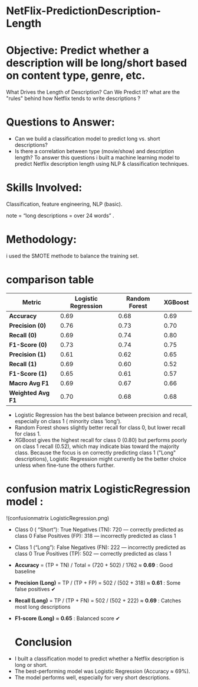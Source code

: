 # NetFlix-PredictionDescription-Length
# Objective: Predict whether a description will be long/short based on content type, genre, etc.
What Drives the Length of Description? Can We Predict It? what are the "rules" behind how Netflix tends to write descriptions ? 
# Questions to Answer:
  * Can we build a classification model to predict long vs. short descriptions?
  * Is there a correlation between type (movie/show) and description length?
 To answer this questions i built a machine learning model to predict Netflix description length using NLP & classification techniques. 
# Skills Involved: 
Classification, feature engineering, NLP (basic). 

note = “long descriptions = over 24 words” .
# Methodology:
i used the SMOTE methode to balance the training set.

# comparison table

| Metric              | Logistic Regression | Random Forest | XGBoost |
| ------------------- | ------------------- | ------------- | ------- |
| **Accuracy**        | 0.69                | 0.68          | 0.69    |
| **Precision (0)**   | 0.76                | 0.73          | 0.70    |
| **Recall (0)**      | 0.69                | 0.74          | 0.80    |
| **F1-Score (0)**    | 0.73                | 0.74          | 0.75    |
| **Precision (1)**   | 0.61                | 0.62          | 0.65    |
| **Recall (1)**      | 0.69                | 0.60          | 0.52    |
| **F1-Score (1)**    | 0.65                | 0.61          | 0.57    |
| **Macro Avg F1**    | 0.69                | 0.67          | 0.66    |
| **Weighted Avg F1** | 0.70                | 0.68          | 0.68    |


 * Logistic Regression has the best balance between precision and recall, especially on class 1 ( minority class 'long').
 * Random Forest shows slightly better recall for class 0, but lower recall for class 1.
 * XGBoost gives the highest recall for class 0 (0.80) but performs poorly on class 1 recall (0.52), which may indicate bias toward the majority class.
Because the focus is on correctly predicting class 1 ("Long" descriptions), Logistic Regression might currently be the better choice unless when fine-tune the others further.


# confusion matrix LogisticRegression model :
!(confusionmatrix LogisticRegression.png)


 * Class 0 ( “Short”):
True Negatives (TN): 720 — correctly predicted as class 0
False Positives (FP): 318 — incorrectly predicted as class 1
 * Class 1 (“Long”):
False Negatives (FN): 222 — incorrectly predicted as class 0
True Positives (TP): 502 — correctly predicted as class 1

* **Accuracy** = (TP + TN) / Total = (720 + 502) / 1762 ≈ **0.69** : Good baseline   
* **Precision (Long)** = TP / (TP + FP) = 502 / (502 + 318) ≈ **0.61**  : Some false positives ✔
* **Recall (Long)** = TP / (TP + FN) = 502 / (502 + 222) ≈ **0.69** : Catches most long descriptions 
* **F1-score (Long)** ≈ **0.65** :  Balanced score ✔

  # Conclusion
- I built a classification model to predict whether a Netflix description is long or short.
- The best-performing model was Logistic Regression (Accuracy ≈ 69%).
- The model performs well, especially for very short descriptions.


